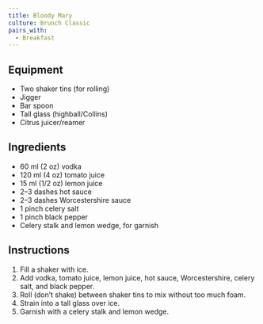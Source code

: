 ```yaml
---
title: Bloody Mary
culture: Brunch Classic
pairs_with:
  - Breakfast
---
```


## Equipment
- Two shaker tins (for rolling)
- Jigger
- Bar spoon
- Tall glass (highball/Collins)
- Citrus juicer/reamer

## Ingredients
- 60 ml (2 oz) vodka
- 120 ml (4 oz) tomato juice
- 15 ml (1/2 oz) lemon juice
- 2–3 dashes hot sauce
- 2–3 dashes Worcestershire sauce
- 1 pinch celery salt
- 1 pinch black pepper
- Celery stalk and lemon wedge, for garnish

## Instructions
1. Fill a shaker with ice.
2. Add vodka, tomato juice, lemon juice, hot sauce, Worcestershire, celery salt, and black pepper.
3. Roll (don’t shake) between shaker tins to mix without too much foam.
4. Strain into a tall glass over ice.
5. Garnish with a celery stalk and lemon wedge.

